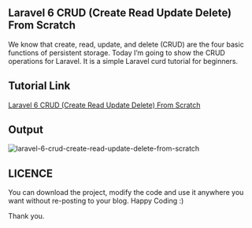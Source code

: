 ## Laravel 6 CRUD (Create Read Update Delete) From Scratch
We know that create, read, update, and delete (CRUD) are the four basic functions of persistent storage. Today I’m going to show the CRUD operations for Laravel. It is a simple Laravel curd tutorial for beginners. 

## Tutorial Link
[Laravel 6 CRUD (Create Read Update Delete) From Scratch](https://www.mynotepaper.com/laravel-6-crud-create-read-update-delete-from-scratch.html)

## Output
![laravel-6-crud-create-read-update-delete-from-scratch](https://user-images.githubusercontent.com/13184472/64132142-63fe5180-cdef-11e9-9c81-b04b6c59c4e6.gif)

## LICENCE
You can download the project, modify the code and use it anywhere you want without re-posting to your blog. Happy Coding :)

Thank you.

